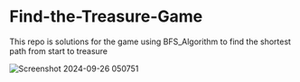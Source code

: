 # Find-the-Treasure-Game
This  repo is solutions for the game using BFS_Algorithm to find the shortest path from start to treasure

![Screenshot 2024-09-26 050751](https://github.com/user-attachments/assets/4e1d2f35-8c5d-43d5-acc9-ff215fdd2627)
